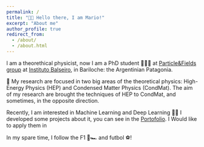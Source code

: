 ```yaml
---
permalink: /
title: "👋🏻 Hello there, I am Mario!"
excerpt: "About me"
author_profile: true
redirect_from: 
  - /about/
  - /about.html
---
```


I am a theorethical physicist, now I am a PhD student 👨🏻‍🎓 at [Particle&Fields group](https://fisica.cab.cnea.gov.ar/particulas/) at [Instituto Balseiro](https://www.ib.edu.ar/),  in Bariloche: the Argentinian Patagonia.

🔎 My research are focused in two big areas of the theoretical physics: High-Energy Physics (HEP) and Condensed Matter Physics (CondMat). The aim of my research are brought the techniques of HEP to CondMat, and sometimes, in the opposite direction. 



Recently, I am interested in Machine Learning and Deep Learning 🤖🧠 I developed some projects about it, you can see in the [Portofolio](https://mariosolisb.github.io/homepage/portfolio/). I Would like to apply them in 

In my spare time, I follow the F1 🏁🏎 and futbol ⚽! 

<!--- Example: editing a markdown file for a talk [Editing a markdown file for a talk](/images/editing-talk.png)

For more info
------
More info about configuring academicpages can be found in [the guide](https://academicpages.github.io/markdown/). The [guides for the Minimal Mistakes theme](https://mmistakes.github.io/minimal-mistakes/docs/configuration/) (which this theme was forked from) might also be helpful. --->
